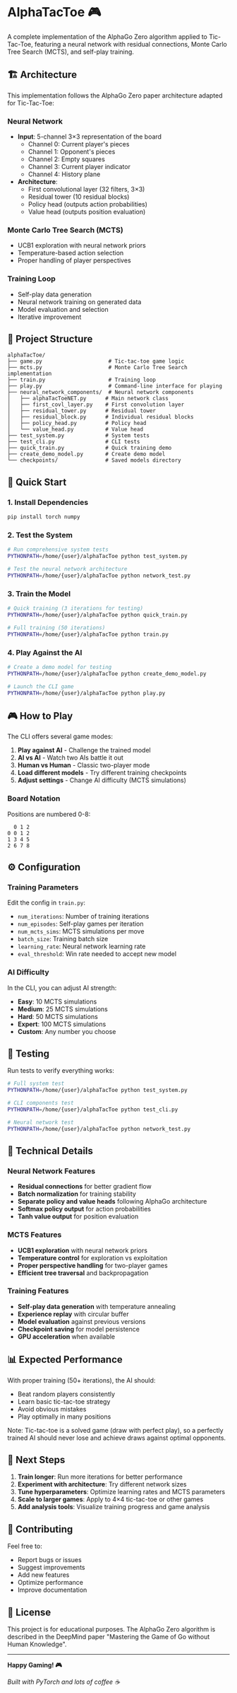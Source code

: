 # AlphaTacToe 🎮

A complete implementation of the AlphaGo Zero algorithm applied to Tic-Tac-Toe, featuring a neural network with residual connections, Monte Carlo Tree Search (MCTS), and self-play training.

## 🏗️ Architecture

This implementation follows the AlphaGo Zero paper architecture adapted for Tic-Tac-Toe:

### Neural Network
- **Input**: 5-channel 3×3 representation of the board
  - Channel 0: Current player's pieces
  - Channel 1: Opponent's pieces  
  - Channel 2: Empty squares
  - Channel 3: Current player indicator
  - Channel 4: History plane
- **Architecture**: 
  - First convolutional layer (32 filters, 3×3)
  - Residual tower (10 residual blocks)
  - Policy head (outputs action probabilities)
  - Value head (outputs position evaluation)

### Monte Carlo Tree Search (MCTS)
- UCB1 exploration with neural network priors
- Temperature-based action selection
- Proper handling of player perspectives

### Training Loop
- Self-play data generation
- Neural network training on generated data
- Model evaluation and selection
- Iterative improvement

## 📁 Project Structure

```
alphaTacToe/
├── game.py                     # Tic-tac-toe game logic
├── mcts.py                     # Monte Carlo Tree Search implementation
├── train.py                    # Training loop
├── play.py                     # Command-line interface for playing
├── neural_network_components/  # Neural network components
│   ├── alphaTacToeNET.py      # Main network class
│   ├── first_covl_layer.py    # First convolution layer
│   ├── residual_tower.py      # Residual tower
│   ├── residual_block.py      # Individual residual blocks
│   ├── policy_head.py         # Policy head
│   └── value_head.py          # Value head
├── test_system.py             # System tests
├── test_cli.py                # CLI tests
├── quick_train.py             # Quick training demo
├── create_demo_model.py       # Create demo model
└── checkpoints/               # Saved models directory
```

## 🚀 Quick Start

### 1. Install Dependencies
```bash
pip install torch numpy
```

### 2. Test the System
```bash
# Run comprehensive system tests
PYTHONPATH=/home/{user}/alphaTacToe python test_system.py

# Test the neural network architecture
PYTHONPATH=/home/{user}/alphaTacToe python network_test.py
```

### 3. Train the Model
```bash
# Quick training (3 iterations for testing)
PYTHONPATH=/home/{user}/alphaTacToe python quick_train.py

# Full training (50 iterations)
PYTHONPATH=/home/{user}/alphaTacToe python train.py
```

### 4. Play Against the AI
```bash
# Create a demo model for testing
PYTHONPATH=/home/{user}/alphaTacToe python create_demo_model.py

# Launch the CLI game
PYTHONPATH=/home/{user}/alphaTacToe python play.py
```

## 🎮 How to Play

The CLI offers several game modes:

1. **Play against AI** - Challenge the trained model
2. **AI vs AI** - Watch two AIs battle it out
3. **Human vs Human** - Classic two-player mode
4. **Load different models** - Try different training checkpoints
5. **Adjust settings** - Change AI difficulty (MCTS simulations)

### Board Notation
Positions are numbered 0-8:
```
  0 1 2
0 0 1 2
1 3 4 5  
2 6 7 8
```

## ⚙️ Configuration

### Training Parameters
Edit the config in `train.py`:
- `num_iterations`: Number of training iterations
- `num_episodes`: Self-play games per iteration
- `num_mcts_sims`: MCTS simulations per move
- `batch_size`: Training batch size
- `learning_rate`: Neural network learning rate
- `eval_threshold`: Win rate needed to accept new model

### AI Difficulty
In the CLI, you can adjust AI strength:
- **Easy**: 10 MCTS simulations
- **Medium**: 25 MCTS simulations  
- **Hard**: 50 MCTS simulations
- **Expert**: 100 MCTS simulations
- **Custom**: Any number you choose

## 🧪 Testing

Run tests to verify everything works:

```bash
# Full system test
PYTHONPATH=/home/{user}/alphaTacToe python test_system.py

# CLI components test  
PYTHONPATH=/home/{user}/alphaTacToe python test_cli.py

# Neural network test
PYTHONPATH=/home/{user}/alphaTacToe python network_test.py
```

## 🔬 Technical Details

### Neural Network Features
- **Residual connections** for better gradient flow
- **Batch normalization** for training stability
- **Separate policy and value heads** following AlphaGo architecture
- **Softmax policy output** for action probabilities
- **Tanh value output** for position evaluation

### MCTS Features  
- **UCB1 exploration** with neural network priors
- **Temperature control** for exploration vs exploitation
- **Proper perspective handling** for two-player games
- **Efficient tree traversal** and backpropagation

### Training Features
- **Self-play data generation** with temperature annealing
- **Experience replay** with circular buffer
- **Model evaluation** against previous versions
- **Checkpoint saving** for model persistence
- **GPU acceleration** when available

## 📊 Expected Performance

With proper training (50+ iterations), the AI should:
- Beat random players consistently
- Learn basic tic-tac-toe strategy
- Avoid obvious mistakes
- Play optimally in many positions

Note: Tic-tac-toe is a solved game (draw with perfect play), so a perfectly trained AI should never lose and achieve draws against optimal opponents.

## 🚀 Next Steps

1. **Train longer**: Run more iterations for better performance
2. **Experiment with architecture**: Try different network sizes
3. **Tune hyperparameters**: Optimize learning rates and MCTS parameters
4. **Scale to larger games**: Apply to 4×4 tic-tac-toe or other games
5. **Add analysis tools**: Visualize training progress and game analysis

## 🤝 Contributing

Feel free to:
- Report bugs or issues
- Suggest improvements
- Add new features
- Optimize performance
- Improve documentation

## 📜 License

This project is for educational purposes. The AlphaGo Zero algorithm is described in the DeepMind paper "Mastering the Game of Go without Human Knowledge".

---

**Happy Gaming! 🎮**

*Built with PyTorch and lots of coffee ☕*